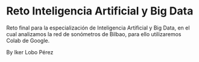 # Reto Inteligencia Artificial y Big Data 

Reto final para la especialización de Inteligencia Artificial y Big Data,
en el cual analizamos la red de sonómetros de Bilbao, para ello utilizaremos 
Colab de Google.

By Iker Lobo Pérez
